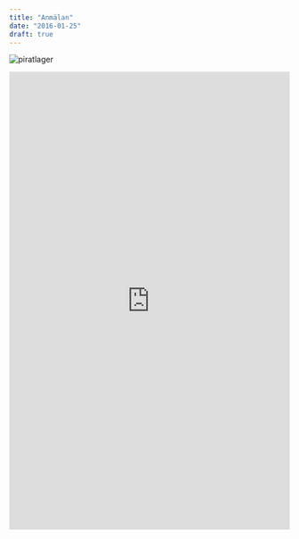 ```yaml
---
title: "Anmälan"
date: "2016-01-25"
draft: true
---
```

![piratlager](/lager/lagerbanner.jpg)

<iframe src="https://services.cognitoforms.com/f/Pc_BlvCVZ0KvtrrWxwatIw?id=1" style="position:relative;width:1px;min-width:100%;*width:100%;" frameborder="0" scrolling="yes" seamless="seamless" height="821" width="100%"></iframe>
<script src="https://services.cognitoforms.com/scripts/embed.js"></script>

